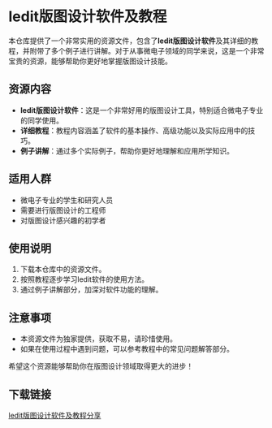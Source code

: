 # ledit版图设计软件及教程

本仓库提供了一个非常实用的资源文件，包含了**ledit版图设计软件**及其详细的教程，并附带了多个例子进行讲解。对于从事微电子领域的同学来说，这是一个非常宝贵的资源，能够帮助你更好地掌握版图设计技能。

## 资源内容

- **ledit版图设计软件**：这是一个非常好用的版图设计工具，特别适合微电子专业的同学使用。
- **详细教程**：教程内容涵盖了软件的基本操作、高级功能以及实际应用中的技巧。
- **例子讲解**：通过多个实际例子，帮助你更好地理解和应用所学知识。

## 适用人群

- 微电子专业的学生和研究人员
- 需要进行版图设计的工程师
- 对版图设计感兴趣的初学者

## 使用说明

1. 下载本仓库中的资源文件。
2. 按照教程逐步学习ledit软件的使用方法。
3. 通过例子讲解部分，加深对软件功能的理解。

## 注意事项

- 本资源文件为独家提供，获取不易，请珍惜使用。
- 如果在使用过程中遇到问题，可以参考教程中的常见问题解答部分。

希望这个资源能够帮助你在版图设计领域取得更大的进步！

## 下载链接

[ledit版图设计软件及教程分享](https://pan.quark.cn/s/c06fb9a74769)